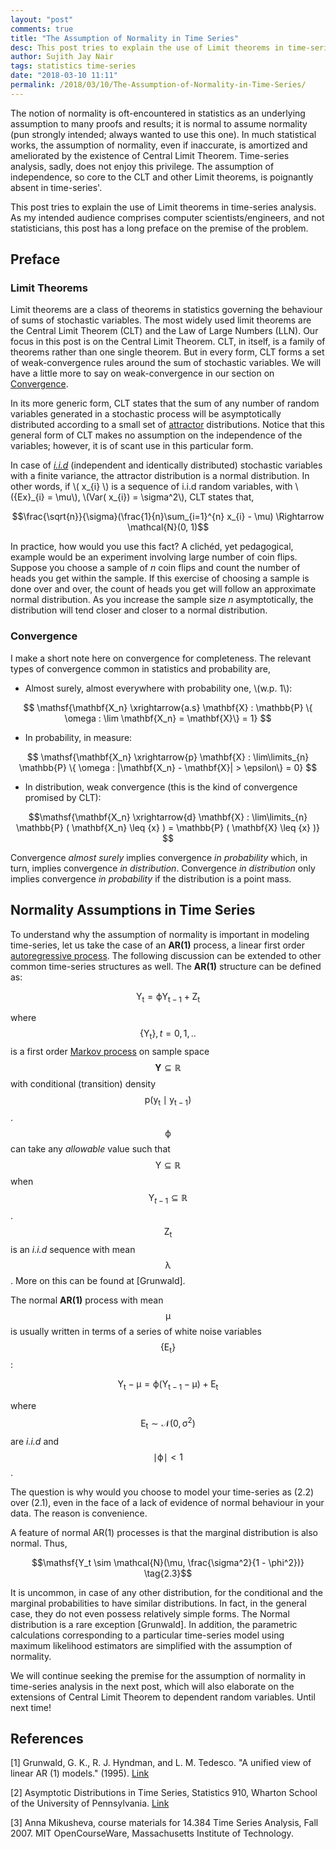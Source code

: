 ```yaml
---
layout: "post"
comments: true
title: "The Assumption of Normality in Time Series"
desc: This post tries to explain the use of Limit theorems in time-series analysis
author: Sujith Jay Nair
tags: statistics time-series
date: "2018-03-10 11:11"
permalink: /2018/03/10/The-Assumption-of-Normality-in-Time-Series/
---
```


The notion of normality is oft-encountered in statistics as an underlying assumption to many proofs and results; it is normal to assume normality (pun strongly intended; always wanted to use this one). In much statistical works, the assumption of normality, even if inaccurate, is amortized and ameliorated by the existence of Central Limit Theorem. Time-series analysis, sadly, does not enjoy this privilege. The assumption of independence, so core to the CLT and other Limit theorems, is poignantly absent in time-series'.

This post tries to explain the use of Limit theorems in time-series analysis. As my intended audience comprises computer scientists/engineers, and not statisticians, this post has a long preface on the premise of the problem.

<!--break-->
## Preface
### Limit Theorems
Limit theorems are a class of theorems in statistics governing the behaviour of sums of stochastic variables. The most widely used limit theorems are the Central Limit Theorem (CLT) and the Law of Large Numbers (LLN). Our focus in this post is on the Central Limit Theorem. CLT, in itself, is a family of theorems rather than one single theorem. But in every form, CLT forms a set of weak-convergence rules around the sum of stochastic variables. We will have a little more to say on weak-convergence in our section on [Convergence](#convergence).

In its more generic form, CLT states that the sum of any number of random variables generated in a stochastic process will be asymptotically distributed according to a small set of [attractor](https://en.wikipedia.org/wiki/Attractor) distributions. Notice that this general form of CLT makes no assumption on the independence of the variables; however, it is of scant use in this particular form.

In case of [_i.i.d_](https://en.wikipedia.org/wiki/Independent_and_identically_distributed_random_variables) (independent and identically distributed) stochastic variables with a finite variance, the attractor distribution is a normal distribution. In other words, if \\( x\_{i} \\) is a sequence of i.i.d random variables, with \\({Ex}\_{i} = \mu\\), \\(Var( x\_{i}) = \sigma^2\\), CLT states that,

$$\frac{\sqrt{n}}{\sigma}(\frac{1}{n}\sum_{i=1}^{n} x_{i} - \mu) \Rightarrow \mathcal{N}(0, 1)$$

In practice, how would you use this fact? A clichéd, yet pedagogical, example would be an experiment involving large number of coin flips. Suppose you choose a sample of _n_ coin flips and count the number of heads you get within the sample. If this exercise of choosing a sample is done over and over, the count of heads you get will follow an approximate normal distribution. As you increase the sample size _n_ asymptotically, the distribution will tend closer and closer to a normal distribution.


### Convergence
I make a short note here on convergence for completeness. The relevant types of convergence common in statistics and probability are,
* Almost surely, almost everywhere with probability one, \\(w.p.  1\\):


$$ \mathsf{\mathbf{X_n} \xrightarrow{a.s} \mathbf{X} : \mathbb{P} \{ \omega : \lim \mathbf{X_n} = \mathbf{X}\} = 1} $$

* In probability, in measure:


$$ \mathsf{\mathbf{X_n} \xrightarrow{p} \mathbf{X} : \lim\limits_{n} \mathbb{P} \{ \omega : |\mathbf{X_n} - \mathbf{X}| > \epsilon\} = 0} $$

* In distribution, weak convergence (this is the kind of convergence promised by CLT):


$$\mathsf{\mathbf{X_n} \xrightarrow{d} \mathbf{X} : \lim\limits_{n} \mathbb{P} ( \mathbf{X_n} \leq {x} ) = \mathbb{P} ( \mathbf{X} \leq {x} )} $$


Convergence _almost surely_ implies convergence _in probability_ which, in turn, implies convergence _in distribution_. Convergence _in distribution_ only implies convergence _in probability_ if the distribution is a point mass.

## Normality Assumptions in Time Series
To understand why the assumption of normality is important in modeling time-series, let us take the case of an **AR(1)** process, a linear first order [autoregressive process](https://en.wikipedia.org/wiki/Autoregressive_model). The following discussion can be extended to other common time-series structures as well. The **AR(1)** structure can be defined as:

$$\mathsf{Y_t = {\phi}Y_{t-1} + Z_t} \tag{2.1}$$

where $$\mathsf{\{Y_t\}}, t = 0, 1,.. $$ is a first order [Markov process](http://mathworld.wolfram.com/MarkovProcess.html) on sample space $$\mathbf{Y} \subseteq \mathbb{R} $$ with conditional (transition) density $$\mathsf{p(y_t \mid y_{t-1})} $$. $$\mathsf{\phi}$$ can take any _allowable_ value such that $$\mathsf{Y} \subseteq \mathbb{R} $$ when $$\mathsf{Y}_{t-1} \subseteq \mathbb{R} $$. $$\mathsf{Z_t}$$ is an _i.i.d_ sequence with mean $$\mathsf{\lambda}$$. More on this can be found at [Grunwald].

The normal **AR(1)** process with mean $$\mathsf{\mu}$$ is usually written in terms of a series of white noise variables $$\mathsf{\{E_t\}}$$:

$$\mathsf{Y_t - \mu = \phi(Y_{t-1} - \mu) + E_t} \tag{2.2}$$

where $$\mathsf{E_t \sim \mathcal{N}(0, \sigma^2)} $$ are _i.i.d_ and $$\mathsf{\mid \phi\mid < 1}$$.

The question is why would you choose to model your time-series as (2.2) over (2.1), even in the face of a lack of evidence of normal behaviour in your data. The reason is convenience.

A feature of normal AR(1) processes is that the marginal distribution is also normal. Thus,

$$\mathsf{Y_t \sim \mathcal{N}(\mu, \frac{\sigma^2}{1 - \phi^2})} \tag{2.3}$$

It is uncommon, in case of any other distribution, for the conditional and the marginal probabilities to have similar distributions. In fact, in the general case, they do not even possess relatively simple forms. The Normal distribution is a rare exception [Grunwald]. In addition, the parametric calculations corresponding to a particular time-series model using maximum likelihood estimators are simplified with the assumption of normality.

We will continue seeking the premise for the assumption of normality in time-series analysis in the next post, which will also elaborate on the extensions of Central Limit Theorem to dependent random variables. Until next time!


## References
[1] Grunwald, G. K., R. J. Hyndman, and L. M. Tedesco. "A unified view of linear AR (1) models." (1995). [Link](https://robjhyndman.com/papers/ar1.pdf)

[2] Asymptotic Distributions in Time Series, Statistics 910, Wharton School of the University of Pennsylvania. [Link](http://www-stat.wharton.upenn.edu/~stine/stat910/lectures/11_clt.pdf)

[3] Anna Mikusheva, course materials for 14.384 Time Series Analysis, Fall 2007. MIT OpenCourseWare,
Massachusetts Institute of Technology.
